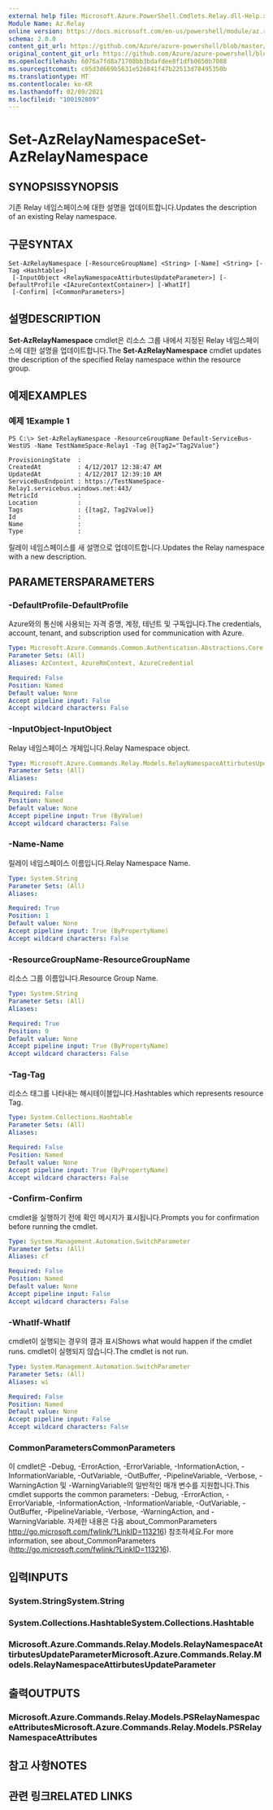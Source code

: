 ```yaml
---
external help file: Microsoft.Azure.PowerShell.Cmdlets.Relay.dll-Help.xml
Module Name: Az.Relay
online version: https://docs.microsoft.com/en-us/powershell/module/az.relay/set-azrelaynamespace
schema: 2.0.0
content_git_url: https://github.com/Azure/azure-powershell/blob/master/src/Relay/Relay/help/Set-AzRelayNamespace.md
original_content_git_url: https://github.com/Azure/azure-powershell/blob/master/src/Relay/Relay/help/Set-AzRelayNamespace.md
ms.openlocfilehash: 6076a7fd8a71708bb3bdafdee8f1dfb0650b7088
ms.sourcegitcommit: c05d3d669b5631e526841f47b22513d78495350b
ms.translationtype: MT
ms.contentlocale: ko-KR
ms.lasthandoff: 02/09/2021
ms.locfileid: "100192809"
---
```

# <span data-ttu-id="09e59-101">Set-AzRelayNamespace</span><span class="sxs-lookup"><span data-stu-id="09e59-101">Set-AzRelayNamespace</span></span>

## <span data-ttu-id="09e59-102">SYNOPSIS</span><span class="sxs-lookup"><span data-stu-id="09e59-102">SYNOPSIS</span></span>
<span data-ttu-id="09e59-103">기존 Relay 네임스페이스에 대한 설명을 업데이트합니다.</span><span class="sxs-lookup"><span data-stu-id="09e59-103">Updates the description of an existing Relay namespace.</span></span>

## <span data-ttu-id="09e59-104">구문</span><span class="sxs-lookup"><span data-stu-id="09e59-104">SYNTAX</span></span>

```
Set-AzRelayNamespace [-ResourceGroupName] <String> [-Name] <String> [-Tag <Hashtable>]
 [-InputObject <RelayNamespaceAttirbutesUpdateParameter>] [-DefaultProfile <IAzureContextContainer>] [-WhatIf]
 [-Confirm] [<CommonParameters>]
```

## <span data-ttu-id="09e59-105">설명</span><span class="sxs-lookup"><span data-stu-id="09e59-105">DESCRIPTION</span></span>
<span data-ttu-id="09e59-106">**Set-AzRelayNamespace** cmdlet은 리소스 그룹 내에서 지정된 Relay 네임스페이스에 대한 설명을 업데이트합니다.</span><span class="sxs-lookup"><span data-stu-id="09e59-106">The **Set-AzRelayNamespace** cmdlet updates the description of the specified Relay namespace within the resource group.</span></span>

## <span data-ttu-id="09e59-107">예제</span><span class="sxs-lookup"><span data-stu-id="09e59-107">EXAMPLES</span></span>

### <span data-ttu-id="09e59-108">예제 1</span><span class="sxs-lookup"><span data-stu-id="09e59-108">Example 1</span></span>
```
PS C:\> Set-AzRelayNamespace -ResourceGroupName Default-ServiceBus-WestUS -Name TestNameSpace-Relay1 -Tag @{Tag2="Tag2Value"}

ProvisioningState  :
CreatedAt          : 4/12/2017 12:38:47 AM
UpdatedAt          : 4/12/2017 12:39:10 AM
ServiceBusEndpoint : https://TestNameSpace-Relay1.servicebus.windows.net:443/
MetricId           :
Location           :
Tags               : {[tag2, Tag2Value]}
Id                 :
Name               :
Type               :
```

<span data-ttu-id="09e59-109">릴레이 네임스페이스를 새 설명으로 업데이트합니다.</span><span class="sxs-lookup"><span data-stu-id="09e59-109">Updates the Relay namespace with a new description.</span></span>

## <span data-ttu-id="09e59-110">PARAMETERS</span><span class="sxs-lookup"><span data-stu-id="09e59-110">PARAMETERS</span></span>

### <span data-ttu-id="09e59-111">-DefaultProfile</span><span class="sxs-lookup"><span data-stu-id="09e59-111">-DefaultProfile</span></span>
<span data-ttu-id="09e59-112">Azure와의 통신에 사용되는 자격 증명, 계정, 테넌트 및 구독입니다.</span><span class="sxs-lookup"><span data-stu-id="09e59-112">The credentials, account, tenant, and subscription used for communication with Azure.</span></span>

```yaml
Type: Microsoft.Azure.Commands.Common.Authentication.Abstractions.Core.IAzureContextContainer
Parameter Sets: (All)
Aliases: AzContext, AzureRmContext, AzureCredential

Required: False
Position: Named
Default value: None
Accept pipeline input: False
Accept wildcard characters: False
```

### <span data-ttu-id="09e59-113">-InputObject</span><span class="sxs-lookup"><span data-stu-id="09e59-113">-InputObject</span></span>
<span data-ttu-id="09e59-114">Relay 네임스페이스 개체입니다.</span><span class="sxs-lookup"><span data-stu-id="09e59-114">Relay Namespace object.</span></span>

```yaml
Type: Microsoft.Azure.Commands.Relay.Models.RelayNamespaceAttirbutesUpdateParameter
Parameter Sets: (All)
Aliases:

Required: False
Position: Named
Default value: None
Accept pipeline input: True (ByValue)
Accept wildcard characters: False
```

### <span data-ttu-id="09e59-115">-Name</span><span class="sxs-lookup"><span data-stu-id="09e59-115">-Name</span></span>
<span data-ttu-id="09e59-116">릴레이 네임스페이스 이름입니다.</span><span class="sxs-lookup"><span data-stu-id="09e59-116">Relay Namespace Name.</span></span>

```yaml
Type: System.String
Parameter Sets: (All)
Aliases:

Required: True
Position: 1
Default value: None
Accept pipeline input: True (ByPropertyName)
Accept wildcard characters: False
```

### <span data-ttu-id="09e59-117">-ResourceGroupName</span><span class="sxs-lookup"><span data-stu-id="09e59-117">-ResourceGroupName</span></span>
<span data-ttu-id="09e59-118">리소스 그룹 이름입니다.</span><span class="sxs-lookup"><span data-stu-id="09e59-118">Resource Group Name.</span></span>

```yaml
Type: System.String
Parameter Sets: (All)
Aliases:

Required: True
Position: 0
Default value: None
Accept pipeline input: True (ByPropertyName)
Accept wildcard characters: False
```

### <span data-ttu-id="09e59-119">-Tag</span><span class="sxs-lookup"><span data-stu-id="09e59-119">-Tag</span></span>
<span data-ttu-id="09e59-120">리소스 태그를 나타내는 해시테이블입니다.</span><span class="sxs-lookup"><span data-stu-id="09e59-120">Hashtables which represents resource Tag.</span></span>

```yaml
Type: System.Collections.Hashtable
Parameter Sets: (All)
Aliases:

Required: False
Position: Named
Default value: None
Accept pipeline input: True (ByPropertyName)
Accept wildcard characters: False
```

### <span data-ttu-id="09e59-121">-Confirm</span><span class="sxs-lookup"><span data-stu-id="09e59-121">-Confirm</span></span>
<span data-ttu-id="09e59-122">cmdlet을 실행하기 전에 확인 메시지가 표시됩니다.</span><span class="sxs-lookup"><span data-stu-id="09e59-122">Prompts you for confirmation before running the cmdlet.</span></span>

```yaml
Type: System.Management.Automation.SwitchParameter
Parameter Sets: (All)
Aliases: cf

Required: False
Position: Named
Default value: None
Accept pipeline input: False
Accept wildcard characters: False
```

### <span data-ttu-id="09e59-123">-WhatIf</span><span class="sxs-lookup"><span data-stu-id="09e59-123">-WhatIf</span></span>
<span data-ttu-id="09e59-124">cmdlet이 실행되는 경우의 결과 표시</span><span class="sxs-lookup"><span data-stu-id="09e59-124">Shows what would happen if the cmdlet runs.</span></span>
<span data-ttu-id="09e59-125">cmdlet이 실행되지 않습니다.</span><span class="sxs-lookup"><span data-stu-id="09e59-125">The cmdlet is not run.</span></span>

```yaml
Type: System.Management.Automation.SwitchParameter
Parameter Sets: (All)
Aliases: wi

Required: False
Position: Named
Default value: None
Accept pipeline input: False
Accept wildcard characters: False
```

### <span data-ttu-id="09e59-126">CommonParameters</span><span class="sxs-lookup"><span data-stu-id="09e59-126">CommonParameters</span></span>
<span data-ttu-id="09e59-127">이 cmdlet은 -Debug, -ErrorAction, -ErrorVariable, -InformationAction, -InformationVariable, -OutVariable, -OutBuffer, -PipelineVariable, -Verbose, -WarningAction 및 -WarningVariable의 일반적인 매개 변수를 지원합니다.</span><span class="sxs-lookup"><span data-stu-id="09e59-127">This cmdlet supports the common parameters: -Debug, -ErrorAction, -ErrorVariable, -InformationAction, -InformationVariable, -OutVariable, -OutBuffer, -PipelineVariable, -Verbose, -WarningAction, and -WarningVariable.</span></span> <span data-ttu-id="09e59-128">자세한 내용은 다음 about_CommonParameters http://go.microsoft.com/fwlink/?LinkID=113216) 참조하세요.</span><span class="sxs-lookup"><span data-stu-id="09e59-128">For more information, see about_CommonParameters (http://go.microsoft.com/fwlink/?LinkID=113216).</span></span>

## <span data-ttu-id="09e59-129">입력</span><span class="sxs-lookup"><span data-stu-id="09e59-129">INPUTS</span></span>

### <span data-ttu-id="09e59-130">System.String</span><span class="sxs-lookup"><span data-stu-id="09e59-130">System.String</span></span>

### <span data-ttu-id="09e59-131">System.Collections.Hashtable</span><span class="sxs-lookup"><span data-stu-id="09e59-131">System.Collections.Hashtable</span></span>

### <span data-ttu-id="09e59-132">Microsoft.Azure.Commands.Relay.Models.RelayNamespaceAttirbutesUpdateParameter</span><span class="sxs-lookup"><span data-stu-id="09e59-132">Microsoft.Azure.Commands.Relay.Models.RelayNamespaceAttirbutesUpdateParameter</span></span>

## <span data-ttu-id="09e59-133">출력</span><span class="sxs-lookup"><span data-stu-id="09e59-133">OUTPUTS</span></span>

### <span data-ttu-id="09e59-134">Microsoft.Azure.Commands.Relay.Models.PSRelayNamespaceAttributes</span><span class="sxs-lookup"><span data-stu-id="09e59-134">Microsoft.Azure.Commands.Relay.Models.PSRelayNamespaceAttributes</span></span>

## <span data-ttu-id="09e59-135">참고 사항</span><span class="sxs-lookup"><span data-stu-id="09e59-135">NOTES</span></span>

## <span data-ttu-id="09e59-136">관련 링크</span><span class="sxs-lookup"><span data-stu-id="09e59-136">RELATED LINKS</span></span>

